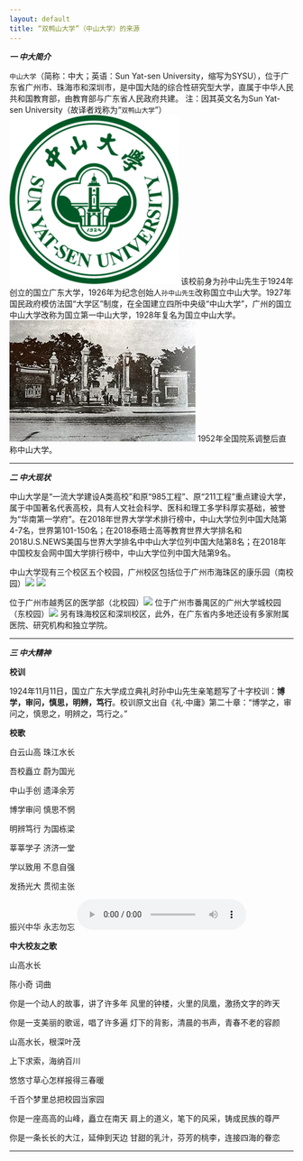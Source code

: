 ```yaml
---
layout: default
title: “双鸭山大学”（中山大学）的来源
---
```


***一   中大简介***

`中山大学`（简称：中大；英语：Sun Yat-sen University，缩写为SYSU），位于广东省广州市、珠海市和深圳市，是中国大陆的综合性研究型大学，直属于中华人民共和国教育部，由教育部与广东省人民政府共建。
  注：因其英文名为Sun Yat-sen University（故译者戏称为“`双鸭山大学`”）
![](images/300px-Sun_Yat-sen_University_Logo.png)
该校前身为孙中山先生于1924年创立的国立广东大学，1926年为纪念创始人`孙中山先生`改称国立中山大学。1927年国民政府模仿法国“大学区”制度，在全国建立四所中央级“中山大学”，广州的国立中山大学改称为国立第一中山大学，1928年复名为国立中山大学。
![](images/330px-文明路中山大學校門.jpg)
1952年全国院系调整后直称中山大学。

---
***二  中大现状***

中山大学是“一流大学建设A类高校”和原“985工程”、原“211工程”重点建设大学，属于中国著名代表高校，具有人文社会科学、医科和理工多学科厚实基础，被誉为“华南第一学府”。在2018年世界大学学术排行榜中，中山大学位列中国大陆第4-7名，世界第101-150名；在2018泰晤士高等教育世界大学排名和2018U.S.NEWS美国与世界大学排名中中山大学位列中国大陆第8名；在2018年中国校友会网中国大学排行榜中，中山大学位列中国大陆第9名。

中山大学现有三个校区五个校园，广州校区包括位于广州市海珠区的康乐园（南校园）![](images/wKgB4lJ7riSAKmXIABDlvNIrKz412.jpeg)
![](images/20121112045036459841.jpg)

位于广州市越秀区的医学部（北校园）![](images/20121112045227477980.jpg)
位于广州市番禺区的广州大学城校园（东校园）![](images/6364031792680867066496742.jpg)
另有珠海校区和深圳校区，此外，在广东省内多地还设有多家附属医院、研究机构和独立学院。

---
***三  中大精神***

**校训**

1924年11月11日，国立广东大学成立典礼时孙中山先生亲笔题写了十字校训：**博学，审问，慎思，明辨，笃行**。校训原文出自《礼·中庸》第二十章：“博学之，审问之，慎思之，明辨之，笃行之。”

**校歌**

白云山高 珠江水长

吾校矗立 蔚为国光

中山手创 遗泽余芳

博学审问 慎思不惘

明辨笃行 为国栋梁

莘莘学子 济济一堂

学以致用 不息自强

发扬光大 贯彻主张

振兴中华 永志勿忘
<audio src='\homework\中唱群星 - 中山大学校歌.mp3' preload="auto" controls autoplay loop>中大校歌</audio>   

**中大校友之歌**

山高水长

陈小奇 词曲

你是一个动人的故事，讲了许多年
风里的钟楼，火里的凤凰，激扬文字的昨天

你是一支美丽的歌谣，唱了许多遍
灯下的背影，清晨的书声，青春不老的容颜

山高水长，根深叶茂

上下求索，海纳百川

悠悠寸草心怎样报得三春暖

千百个梦里总把校园当家园

你是一座高高的山峰，矗立在南天
肩上的道义，笔下的风采，铸成民族的尊严

你是一条长长的大江，延伸到天边
甘甜的乳汁，芬芳的桃李，连接四海的眷恋

---